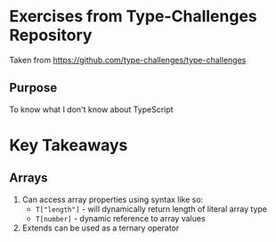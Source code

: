 # Exercises from Type-Challenges Repository
Taken from https://github.com/type-challenges/type-challenges

## Purpose
To know what I don't know about TypeScript

# Key Takeaways

## Arrays
1. Can access array properties using syntax like so:
    - `T["length"]` - will dynamically return length of literal array type
    - `T[number]` - dynamic reference to array values
2. Extends can be used as a ternary operator